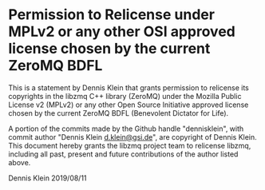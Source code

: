 # Permission to Relicense under MPLv2 or any other OSI approved license chosen by the current ZeroMQ BDFL

This is a statement by Dennis Klein
that grants permission to relicense its copyrights in the libzmq C++
library (ZeroMQ) under the Mozilla Public License v2 (MPLv2) or any other
Open Source Initiative approved license chosen by the current ZeroMQ
BDFL (Benevolent Dictator for Life).

A portion of the commits made by the Github handle "dennisklein", with
commit author "Dennis Klein <d.klein@gsi.de>", are copyright of Dennis Klein.
This document hereby grants the libzmq project team to relicense libzmq,
including all past, present and future contributions of the author listed above.

Dennis Klein
2019/08/11
